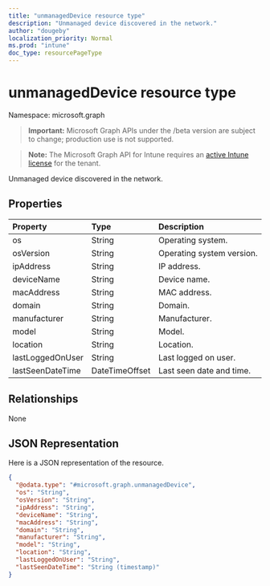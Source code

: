 ```yaml
---
title: "unmanagedDevice resource type"
description: "Unmanaged device discovered in the network."
author: "dougeby"
localization_priority: Normal
ms.prod: "intune"
doc_type: resourcePageType
---
```


# unmanagedDevice resource type

Namespace: microsoft.graph

> **Important:** Microsoft Graph APIs under the /beta version are subject to change; production use is not supported.

> **Note:** The Microsoft Graph API for Intune requires an [active Intune license](https://go.microsoft.com/fwlink/?linkid=839381) for the tenant.

Unmanaged device discovered in the network.

## Properties
|Property|Type|Description|
|:---|:---|:---|
|os|String|Operating system.|
|osVersion|String|Operating system version.|
|ipAddress|String|IP address.|
|deviceName|String|Device name.|
|macAddress|String|MAC address.|
|domain|String|Domain.|
|manufacturer|String|Manufacturer.|
|model|String|Model.|
|location|String|Location.|
|lastLoggedOnUser|String|Last logged on user.|
|lastSeenDateTime|DateTimeOffset|Last seen date and time.|

## Relationships
None

## JSON Representation
Here is a JSON representation of the resource.
<!-- {
  "blockType": "resource",
  "@odata.type": "microsoft.graph.unmanagedDevice"
}
-->
``` json
{
  "@odata.type": "#microsoft.graph.unmanagedDevice",
  "os": "String",
  "osVersion": "String",
  "ipAddress": "String",
  "deviceName": "String",
  "macAddress": "String",
  "domain": "String",
  "manufacturer": "String",
  "model": "String",
  "location": "String",
  "lastLoggedOnUser": "String",
  "lastSeenDateTime": "String (timestamp)"
}
```






